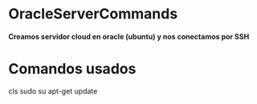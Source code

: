 # OracleServerCommands
#### Creamos servidor cloud en oracle (ubuntu) y nos conectamos por SSH
# Comandos usados
cls
sudo su
apt-get update

